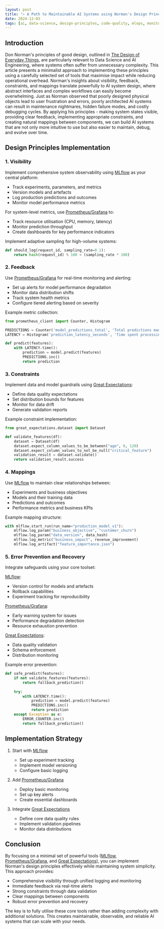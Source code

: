 ```yaml
---
layout: post
title: "✍ A Path to Maintainable AI Systems using Norman's Design Principles"
date: 2024-12-03
tags: [ai, data-science, design-principles, code-quality, mlops, monitoring, observability, production, model-governance, minimal]
---
```

<!--more-->

## Introduction
Don Norman's principles of good design, outlined in [The Design of Everyday Things](https://archive.org/details/thedesignofeverydaythingsbydonnorman), are particularly relevant to Data Science and AI Engineering, where systems often suffer from unnecessary complexity. This article presents a minimalist approach to implementing these principles using a carefully selected set of tools that maximise impact while reducing operational overhead. Norman's insights about visibility, feedback, constraints, and mappings translate powerfully to AI system design, where abstract interfaces and complex workflows can easily become overwhelming. Just as Norman observed that poorly designed physical objects lead to user frustration and errors, poorly architected AI systems can result in maintenance nightmares, hidden failure modes, and costly debugging cycles. By applying his principles - making system states visible, providing clear feedback, implementing appropriate constraints, and creating natural mappings between components, we can build AI systems that are not only more intuitive to use but also easier to maintain, debug, and evolve over time.

## Design Principles Implementation
### 1. Visibility
Implement comprehensive system observability using [MLflow](https://mlflow.org/) as your central platform:

- Track experiments, parameters, and metrics
- Version models and artefacts
- Log production predictions and outcomes
- Monitor model performance metrics

For system-level metrics, use [Prometheus/Grafana](https://prometheus.io/docs/visualization/grafana/) to:
- Track resource utilisation (CPU, memory, latency)
- Monitor prediction throughput
- Create dashboards for key performance indicators

Implement adaptive sampling for high-volume systems:
```python
def should_log(request_id, sampling_rate=0.1):
    return hash(request_id) % 100 < (sampling_rate * 100)
```

### 2. Feedback
Use [Prometheus/Grafana](https://prometheus.io/docs/visualization/grafana/) for real-time monitoring and alerting:

- Set up alerts for model performance degradation
- Monitor data distribution shifts
- Track system health metrics
- Configure tiered alerting based on severity

Example metric collection:
```python
from prometheus_client import Counter, Histogram

PREDICTIONS = Counter('model_predictions_total', 'Total predictions made')
LATENCY = Histogram('prediction_latency_seconds', 'Time spent processing prediction')

def predict(features):
    with LATENCY.time():
        prediction = model.predict(features)
        PREDICTIONS.inc()
        return prediction
```

### 3. Constraints
Implement data and model guardrails using [Great Expectations](https://greatexpectations.io/):

- Define data quality expectations
- Set distribution bounds for features
- Monitor for data drift
- Generate validation reports

Example constraint implementation:
```python
from great_expectations.dataset import Dataset

def validate_features(df):
    dataset = Dataset(df)
    dataset.expect_column_values_to_be_between("age", 0, 120)
    dataset.expect_column_values_to_not_be_null("critical_feature")
    validation_result = dataset.validate()
    return validation_result.success
```

### 4. Mappings
Use [MLflow](https://mlflow.org/) to maintain clear relationships between:

- Experiments and business objectives
- Models and their training data
- Predictions and outcomes
- Performance metrics and business KPIs

Example mapping structure:
```python
with mlflow.start_run(run_name="production_model_v1"):
    mlflow.log_param("business_objective", "customer_churn")
    mlflow.log_param("data_version", data_hash)
    mlflow.log_metric("business_impact", revenue_improvement)
    mlflow.log_artifact("feature_importance.json")
```

### 5. Error Prevention and Recovery
Integrate safeguards using your core toolset:

[MLflow](https://mlflow.org/):
- Version control for models and artefacts
- Rollback capabilities
- Experiment tracking for reproducibility

[Prometheus/Grafana](https://prometheus.io/docs/visualization/grafana/):
- Early warning system for issues
- Performance degradation detection
- Resource exhaustion prevention

[Great Expectations](https://greatexpectations.io/):
- Data quality validation
- Schema enforcement
- Distribution monitoring

Example error prevention:
```python
def safe_predict(features):
    if not validate_features(features):
        return fallback_prediction()
    
    try:
        with LATENCY.time():
            prediction = model.predict(features)
            PREDICTIONS.inc()
            return prediction
    except Exception as e:
        ERROR_COUNTER.inc()
        return fallback_prediction()
```

## Implementation Strategy
1. Start with [MLflow](https://mlflow.org/)
   - Set up experiment tracking
   - Implement model versioning
   - Configure basic logging

2. Add [Prometheus/Grafana](https://prometheus.io/docs/visualization/grafana/)
   - Deploy basic monitoring
   - Set up key alerts
   - Create essential dashboards

3. Integrate [Great Expectations](https://greatexpectations.io/)
   - Define core data quality rules
   - Implement validation pipelines
   - Monitor data distributions

## Conclusion
By focusing on a minimal set of powerful tools ([MLflow](https://mlflow.org/), [Prometheus/Grafana](https://prometheus.io/docs/visualization/grafana/), and [Great Expectations](https://greatexpectations.io/)), you can implement Norman's design principles effectively while maintaining system simplicity. This approach provides:

- Comprehensive visibility through unified logging and monitoring
- Immediate feedback via real-time alerts
- Strong constraints through data validation
- Clear mappings between components
- Robust error prevention and recovery

The key is to fully utilise these core tools rather than adding complexity with additional solutions. This creates maintainable, observable, and reliable AI systems that can scale with your needs.
